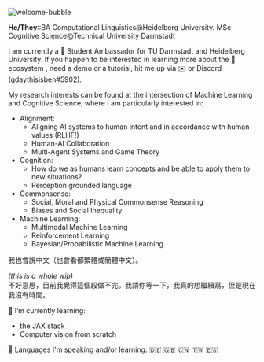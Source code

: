 ![welcome-bubble](https://user-images.githubusercontent.com/38283585/130285518-4667d2ea-a22c-4b9c-b808-37d2fe439a39.png)

**He/They**::BA Computational Linguistics@Heidelberg University. MSc Cognitive Science@Technical University Darmstadt

I am currently a 🤗 Student Ambassador for TU Darmstadt and Heidelberg University. If you happen to be interested in learning more about the 🤗 ecosystem , need a demo or a tutorial, hit me up via ✉️ or Discord (gdaythisisben#5902).

My research interests can be found at the intersection of Machine Learning and Cognitive Science, where I am particularly interested in:

- Alignment:
  - Aligning AI systems to human intent and in accordance with human values (RLHF!)
  - Human-AI Collaboration
  - Multi-Agent Systems and Game Theory
- Cognition:
  - How do we as humans learn concepts and be able to apply them to new situations?
  - Perception grounded language
- Commonsense:
  - Social, Moral and Physical Commonsense Reasoning
  - Biases and Social Inequality
- Machine Learning:
  - Multimodal Machine Learning
  - Reinforcement Learning
  - Bayesian/Probabilistic Machine Learning

我也會說中文（也會看都繁體或簡體中文）。

_(this is a whole wip)_  
不好意思，目前我覺得這個段做不完。我請你等一下，我真的想繼續寫，但是現在我沒有時間。

🌱 I’m currently learning:
- the JAX stack
- Computer vision from scratch

💬 Languages I'm speaking and/or learning: 🇩🇪 🇬🇧 🇨🇳 🇹🇼 🇪🇸

<!--
**benjaminbeilharz/benjaminbeilharz** is a ✨ _special_ ✨ repository because its `README.md` (this file) appears on your GitHub profile.

Here are some ideas to get you started:



- 👯 I’m looking to collaborate on ...
- 🤔 I’m looking for help with ...
- 💬 Ask me about ...
- 📫 How to reach me: ...

- ⚡ Fun fact: ...
-->
